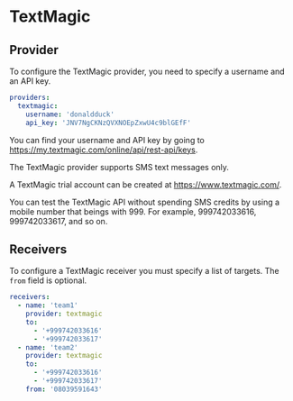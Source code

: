 # TextMagic
## Provider
To configure the TextMagic provider, you need to specify a username and an API key.

```yaml
providers:
  textmagic:
    username: 'donaldduck'
    api_key: 'JNV7NgCKNzQVXNOEpZxwU4c9blGEfF'
```

You can find your username and API key by going to https://my.textmagic.com/online/api/rest-api/keys.

The TextMagic provider supports SMS text messages only.

A TextMagic trial account can be created at https://www.textmagic.com/.

You can test the TextMagic API without spending SMS credits by using a mobile number that
beings with 999. For example, 999742033616, 999742033617, and so on.

## Receivers
To configure a TextMagic receiver you must specify a list of targets. The `from` field is optional.

```yaml
receivers:
  - name: 'team1'
    provider: textmagic
    to:
      - '+999742033616'
      - '+999742033617'
  - name: 'team2'
    provider: textmagic
    to:
      - '+999742033616'
      - '+999742033617'
    from: '08039591643'
```
